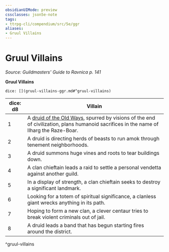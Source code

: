 ```yaml
---
obsidianUIMode: preview
cssclasses: json5e-note
tags:
- ttrpg-cli/compendium/src/5e/ggr
aliases:
- Gruul Villains
---
```

# Gruul Villains
*Source: Guildmasters' Guide to Ravnica p. 141* 

**Gruul Villains**

`dice: [](gruul-villains-ggr.md#^gruul-villains)`

| dice: d8 | Villain |
|----------|---------|
| 1 | A [druid of the Old Ways](Інструменти%20ДМ/CLI/bestiary/humanoid/druid-of-the-old-ways-ggr.md), spurred by visions of the end of civilization, plans humanoid sacrifices in the name of Ilharg the Raze-Boar. |
| 2 | A druid is directing herds of beasts to run amok through tenement neighborhoods. |
| 3 | A druid summons huge vines and roots to tear buildings down. |
| 4 | A clan chieftain leads a raid to settle a personal vendetta against another guild. |
| 5 | In a display of strength, a clan chieftain seeks to destroy a significant landmark. |
| 6 | Looking for a totem of spiritual significance, a clanless giant wrecks anything in its path. |
| 7 | Hoping to form a new clan, a clever centaur tries to break violent criminals out of jail. |
| 8 | A druid leads a band that has begun starting fires around the district. |
^gruul-villains